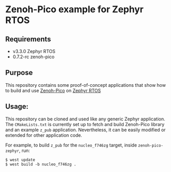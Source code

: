 # Zenoh-Pico example for Zephyr RTOS

## Requirements
- v3.3.0 Zephyr RTOS
- 0.7.2-rc zenoh-pico

## Purpose
This repository contains some proof-of-concept applications that show how to build and use [Zenoh-Pico](https://github.com/eclipse-zenoh/zenoh-pico) on [Zephyr RTOS](https://www.zephyrproject.org)

## Usage:
This repository can be cloned and used like any generic Zephyr application.
The `CMakeLists.txt` is currently set up to fetch and build Zenoh-Pico library and an example `z_pub` application. Nevertheless, it can be easily modified or extended for other application code.

For example, to build `z_pub` for the `nucleo_f746zg` target, inside `zenoh-pico-zephyr`, run:
```
$ west update
$ west build -b nucleo_f746zg .
```
